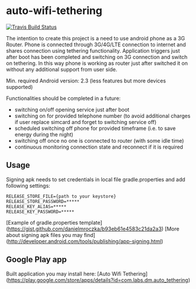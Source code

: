 # auto-wifi-tethering

[![Travis Build Status](https://travis-ci.org/danielmroczka/auto-tethering.png?branch=master)](https://travis-ci.org/danielmroczka/auto-tethering)

The intention to create this project is a need to use android phone as a 3G Router. 
Phone is connected through 3G/4G/LTE connection to internet and shares connection using tethering functionality. 
Application triggers just after boot has been completed and switching on 3G connection and switch on tethering.
In this way phone is working as router just after switched it on without any additional support from user side.

Min. required Android version: 2.3 (less features but more devices supported)

Functionalities should be completed in a future:
- switching on/off opening service just after boot
- switching on for provided telephone number (to avoid additional charges if user replace simcard and forget to switching service off)
- scheduled switching off phone for provided timeframe (i.e. to save energy during the night)
- switching off once no one is connected to router (with some idle time)
- continuous monitoring connection state and reconnect if it is required

## Usage
Signing apk needs to set credentials in local file gradle.properties and add following settings:
```
RELEASE_STORE_FILE={path to your keystore}
RELEASE_STORE_PASSWORD=*****
RELEASE_KEY_ALIAS=*****
RELEASE_KEY_PASSWORD=*****
```
[Example of gradle.properties template] (https://gist.github.com/danielmroczka/b93eb61e4583c21da2a3)
[More about signing apk files you may find] (http://developer.android.com/tools/publishing/app-signing.html)

## Google Play app
Built application you may install here: [Auto Wifi Tethering] (https://play.google.com/store/apps/details?id=com.labs.dm.auto_tethering)
